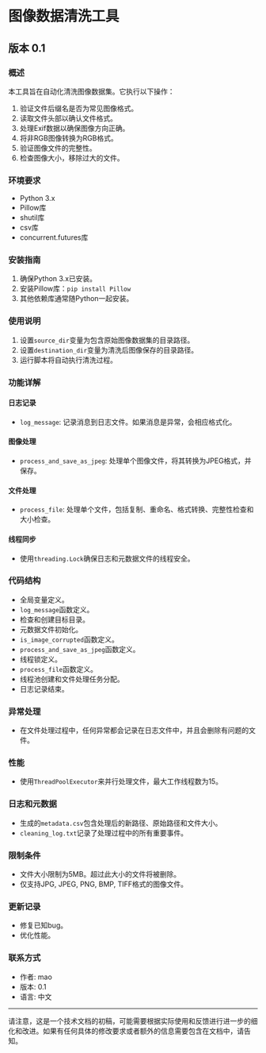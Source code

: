 # 图像数据清洗工具

## 版本 0.1

### 概述

本工具旨在自动化清洗图像数据集。它执行以下操作：

1. 验证文件后缀名是否为常见图像格式。
2. 读取文件头部以确认文件格式。
3. 处理Exif数据以确保图像方向正确。
4. 将非RGB图像转换为RGB格式。
5. 验证图像文件的完整性。
6. 检查图像大小，移除过大的文件。

### 环境要求

- Python 3.x
- Pillow库
- shutil库
- csv库
- concurrent.futures库

### 安装指南

1. 确保Python 3.x已安装。
2. 安装Pillow库：`pip install Pillow`
3. 其他依赖库通常随Python一起安装。

### 使用说明

1. 设置`source_dir`变量为包含原始图像数据集的目录路径。
2. 设置`destination_dir`变量为清洗后图像保存的目录路径。
3. 运行脚本将自动执行清洗过程。

### 功能详解

#### 日志记录

- `log_message`: 记录消息到日志文件。如果消息是异常，会相应格式化。

#### 图像处理

- `process_and_save_as_jpeg`: 处理单个图像文件，将其转换为JPEG格式，并保存。

#### 文件处理

- `process_file`: 处理单个文件，包括复制、重命名、格式转换、完整性检查和大小检查。

#### 线程同步

- 使用`threading.Lock`确保日志和元数据文件的线程安全。

### 代码结构

- 全局变量定义。
- `log_message`函数定义。
- 检查和创建目标目录。
- 元数据文件初始化。
- `is_image_corrupted`函数定义。
- `process_and_save_as_jpeg`函数定义。
- 线程锁定义。
- `process_file`函数定义。
- 线程池创建和文件处理任务分配。
- 日志记录结束。

### 异常处理

- 在文件处理过程中，任何异常都会记录在日志文件中，并且会删除有问题的文件。

### 性能

- 使用`ThreadPoolExecutor`来并行处理文件，最大工作线程数为15。

### 日志和元数据

- 生成的`metadata.csv`包含处理后的新路径、原始路径和文件大小。
- `cleaning_log.txt`记录了处理过程中的所有重要事件。

### 限制条件

- 文件大小限制为5MB。超过此大小的文件将被删除。
- 仅支持JPG, JPEG, PNG, BMP, TIFF格式的图像文件。

### 更新记录

- 修复已知bug。
- 优化性能。

### 联系方式

- 作者: mao
- 版本: 0.1
- 语言: 中文

---

请注意，这是一个技术文档的初稿，可能需要根据实际使用和反馈进行进一步的细化和改进。如果有任何具体的修改要求或者额外的信息需要包含在文档中，请告知。
